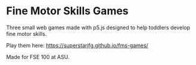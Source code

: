 # Fine Motor Skills Games
Three small web games made with p5.js designed to help toddlers develop fine motor skills.

Play them here: https://superstarjfg.github.io/fms-games/

Made for FSE 100 at ASU.
